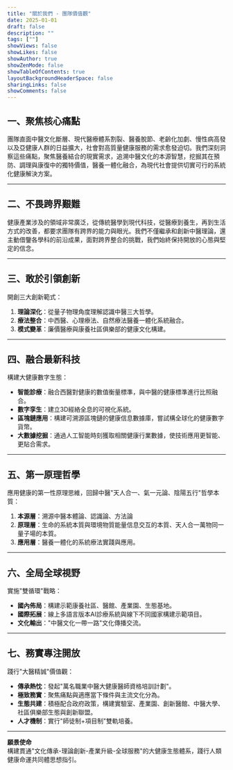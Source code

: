 ```yaml
---
title: "關於我們 - 團隊價值觀"
date: 2025-01-01
draft: false
description: ""
tags: [""]
showViews: false
showLikes: false
showAuthor: true
showZenMode: false
showTableOfContents: true
layoutBackgroundHeaderSpace: false
sharingLinks: false
showComments: false
---
```



## 一、聚焦核心痛點
團隊直面中醫文化斷層、現代醫療體系割裂、醫養脫節、老齡化加劇、慢性病高發以及亞健康人群的日益擴大，社會對高質量健康服務的需求愈發迫切。我們深刻洞察這些痛點，聚焦醫養結合的現實需求，追溯中醫文化的本源智慧，挖掘其在預防、調理與康復中的獨特價值，醫養一體化融合，為現代社會提供切實可行的系統化健康解決方案。

---

## 二、不畏跨界艱難
健康產業涉及的領域非常廣泛，從傳統醫學到現代科技，從醫療到養生，再到生活方式的改善，都要求團隊有跨界的能力與眼光。我們不僅繼承和創新中醫理論，還主動借鑒各學科的前沿成果，面對跨界整合的挑戰，我們始終保持開放的心態與堅定的信念。

---

## 三、敢於引領創新
開創三大創新範式：  
1. **理論深化**：從量子物理角度理解認識中醫三大哲學。
2. **療法整合**：中西醫、心理療法、自然療法醫養一體化系統融合。
3. **模式變革**：廉價醫療與康養社區俱樂部的健康文化構建。

---

## 四、融合最新科技
構建大健康數字生態：  
- **智能診療**：融合西醫對健康的數值衡量標準，與中醫的健康標準進行比照融合。
- **數字孪生**：建立3D經絡全息的可視化系統。
- **區塊鏈應用**：構建可溯源區塊鏈的健康信息數據庫，嘗試構全球化的健康數字貨幣。
- **大數據挖掘**：通過人工智能時刻獲取相關健康行業數據，使技術應用更智能、更貼合需求。

---

## 五、第一原理哲學
應用健康的第一性原理思維，回歸中醫"天人合一、氣一元論、陰陽五行"哲學本質：  
1. **本源層**：溯源中醫本體論、認識論、方法論  
2. **原理層**：生命的系統本質與環境物質能量信息交互的本質、天人合一萬物同一量子場的本質。
3. **應用層**：醫養一體化的系統療法實踐與應用。

---

## 六、全局全球視野
實施"雙循環"戰略：  
- **國內佈局**：構建示範康養社區、醫館、產業園、生態基地。
- **國際拓展**：線上多語言版本AI診療系統與線下不同國家構建示範項目。
- **文化輸出**："中醫文化一帶一路"文化傳播交流。

---

## 七、務實專注開放
踐行"大醫精誠"價值觀：  
- **傳承熱忱**：發起"萬名職業中醫大健康醫師資格培訓計劃"。
- **極致務實**：聚焦痛點與適應當下條件與主流文化分為。
- **生態共建**：積極配合政府政策，構建實驗室、產業園、創新醫館、中醫大學、社區俱樂部生態與創新聯盟。
- **人才機制**：實行"師徒制+項目制"雙軌培養。

---

**願景使命**  
構建貫通"文化傳承-理論創新-產業升級-全球服務"的大健康生態體系，踐行人類健康命運共同體思想指引。